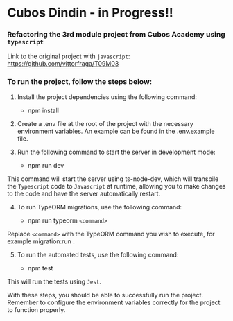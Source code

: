 # Cubos Dindin - in Progress!!

### Refactoring the 3rd module project from Cubos Academy using `typescript`

Link to the original project with `javascript`: https://github.com/vittorfraga/T09M03

### To run the project, follow the steps below:

1. Install the project dependencies using the following command:

   - npm install

2. Create a .env file at the root of the project with the necessary environment variables. An example can be found in the .env.example file.

3. Run the following command to start the server in development mode:

   - npm run dev

This command will start the server using ts-node-dev, which will transpile the `Typescript` code to `Javascript` at runtime, allowing you to make changes to the code and have the server automatically restart.

4. To run TypeORM migrations, use the following command:

   - npm run typeorm `<command>`

Replace `<command>` with the TypeORM command you wish to execute, for example migration:run .

5. To run the automated tests, use the following command:

   - npm test

This will run the tests using `Jest`.

With these steps, you should be able to successfully run the project. Remember to configure the environment variables correctly for the project to function properly.
